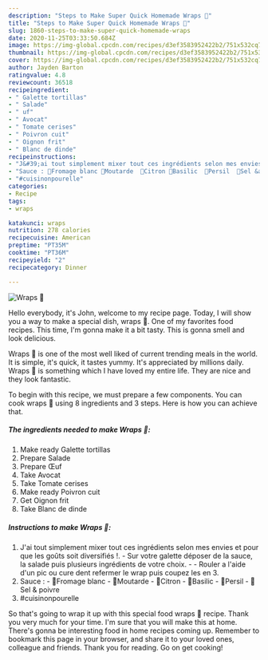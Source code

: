 ```yaml
---
description: "Steps to Make Super Quick Homemade Wraps 🌯"
title: "Steps to Make Super Quick Homemade Wraps 🌯"
slug: 1860-steps-to-make-super-quick-homemade-wraps
date: 2020-11-25T03:33:50.684Z
image: https://img-global.cpcdn.com/recipes/d3ef3583952422b2/751x532cq70/wraps-🌯-photo-principale-de-la-recette.jpg
thumbnail: https://img-global.cpcdn.com/recipes/d3ef3583952422b2/751x532cq70/wraps-🌯-photo-principale-de-la-recette.jpg
cover: https://img-global.cpcdn.com/recipes/d3ef3583952422b2/751x532cq70/wraps-🌯-photo-principale-de-la-recette.jpg
author: Jayden Barton
ratingvalue: 4.8
reviewcount: 36518
recipeingredient:
- " Galette tortillas"
- " Salade"
- " uf"
- " Avocat"
- " Tomate cerises"
- " Poivron cuit"
- " Oignon frit"
- " Blanc de dinde"
recipeinstructions:
- "J&#39;ai tout simplement mixer tout ces ingrédients selon mes envies et pour que les goûts soit diversifiés !. Sur votre galette déposer de la sauce, la salade puis plusieurs ingrédients de votre choix.   Rouler a l&#39;aide d&#39;un pic ou cure dent refermer le wrap puis coupez les en 3."
- "Sauce : 🍶Fromage blanc 🥣Moutarde  🍋Citron 🍃Basilic  🌱Persil  🧂Sel &amp; poivre"
- "#cuisinonpourelle"
categories:
- Recipe
tags:
- wraps

katakunci: wraps 
nutrition: 278 calories
recipecuisine: American
preptime: "PT35M"
cooktime: "PT36M"
recipeyield: "2"
recipecategory: Dinner

---
```



![Wraps 🌯](https://img-global.cpcdn.com/recipes/d3ef3583952422b2/751x532cq70/wraps-🌯-photo-principale-de-la-recette.jpg)

Hello everybody, it's John, welcome to my recipe page. Today, I will show you a way to make a special dish, wraps 🌯. One of my favorites food recipes. This time, I'm gonna make it a bit tasty. This is gonna smell and look delicious.



Wraps 🌯 is one of the most well liked of current trending meals in the world. It is simple, it's quick, it tastes yummy. It's appreciated by millions daily. Wraps 🌯 is something which I have loved my entire life. They are nice and they look fantastic.


To begin with this recipe, we must prepare a few components. You can cook wraps 🌯 using 8 ingredients and 3 steps. Here is how you can achieve that.

<!--inarticleads1-->

##### The ingredients needed to make Wraps 🌯:

1. Make ready  Galette tortillas
1. Prepare  Salade
1. Prepare  Œuf
1. Take  Avocat
1. Take  Tomate cerises
1. Make ready  Poivron cuit
1. Get  Oignon frit
1. Take  Blanc de dinde




<!--inarticleads2-->

##### Instructions to make Wraps 🌯:

1. J&#39;ai tout simplement mixer tout ces ingrédients selon mes envies et pour que les goûts soit diversifiés !. - Sur votre galette déposer de la sauce, la salade puis plusieurs ingrédients de votre choix. -   - Rouler a l&#39;aide d&#39;un pic ou cure dent refermer le wrap puis coupez les en 3.
1. Sauce : - 🍶Fromage blanc - 🥣Moutarde  - 🍋Citron - 🍃Basilic  - 🌱Persil  - 🧂Sel &amp; poivre
1. #cuisinonpourelle




So that's going to wrap it up with this special food wraps 🌯 recipe. Thank you very much for your time. I'm sure that you will make this at home. There's gonna be interesting food in home recipes coming up. Remember to bookmark this page in your browser, and share it to your loved ones, colleague and friends. Thank you for reading. Go on get cooking!
